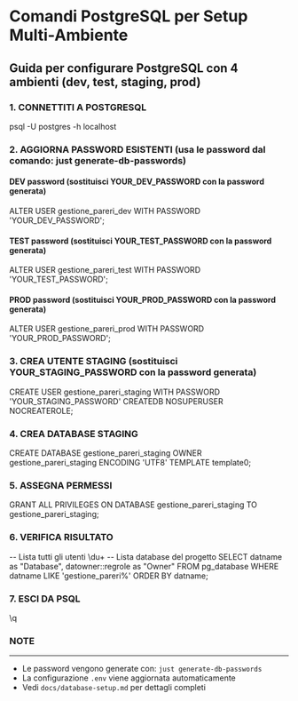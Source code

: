 # Comandi PostgreSQL per Setup Multi-Ambiente

## Guida per configurare PostgreSQL con 4 ambienti (dev, test, staging, prod)

### 1. CONNETTITI A POSTGRESQL

psql -U postgres -h localhost

### 2. AGGIORNA PASSWORD ESISTENTI (usa le password dal comando: just generate-db-passwords)

#### DEV password (sostituisci YOUR_DEV_PASSWORD con la password generata)

ALTER USER gestione_pareri_dev WITH PASSWORD 'YOUR_DEV_PASSWORD';

#### TEST password (sostituisci YOUR_TEST_PASSWORD con la password generata)

ALTER USER gestione_pareri_test WITH PASSWORD 'YOUR_TEST_PASSWORD';

#### PROD password (sostituisci YOUR_PROD_PASSWORD con la password generata)

ALTER USER gestione_pareri_prod WITH PASSWORD 'YOUR_PROD_PASSWORD';

### 3. CREA UTENTE STAGING (sostituisci YOUR_STAGING_PASSWORD con la password generata)

CREATE USER gestione_pareri_staging WITH PASSWORD 'YOUR_STAGING_PASSWORD' CREATEDB NOSUPERUSER NOCREATEROLE;

### 4. CREA DATABASE STAGING

CREATE DATABASE gestione_pareri_staging OWNER gestione_pareri_staging ENCODING 'UTF8' TEMPLATE template0;

### 5. ASSEGNA PERMESSI

GRANT ALL PRIVILEGES ON DATABASE gestione_pareri_staging TO gestione_pareri_staging;

### 6. VERIFICA RISULTATO

-- Lista tutti gli utenti \du+ -- Lista database del progetto SELECT datname as "Database", datowner::regrole as "Owner"
FROM pg_database WHERE datname LIKE 'gestione_pareri%' ORDER BY datname;

### 7. ESCI DA PSQL

\q

### NOTE

---

- Le password vengono generate con: `just generate-db-passwords`
- La configurazione `.env` viene aggiornata automaticamente
- Vedi `docs/database-setup.md` per dettagli completi
